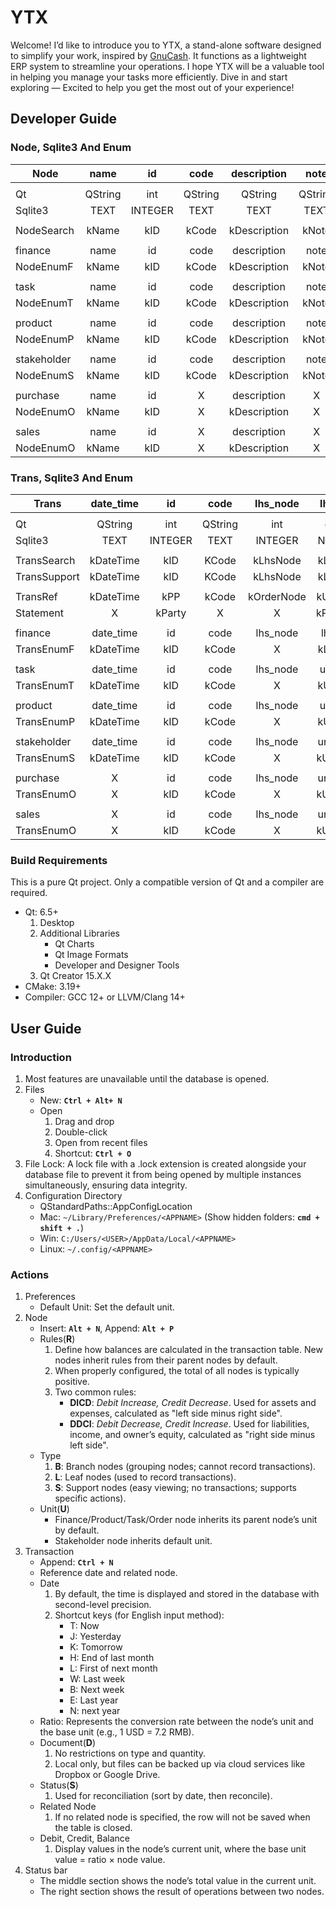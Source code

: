 # YTX

Welcome! I’d like to introduce you to YTX, a stand-alone software designed to simplify your work, inspired by [GnuCash](https://gnucash.org). It functions as a lightweight ERP system to streamline your operations. I hope YTX will be a valuable tool in helping you manage your tasks more efficiently. Dive in and start exploring — Excited to help you get the most out of your experience!

## Developer Guide

### Node, Sqlite3 And Enum

| Node        |  name   |   id    |  code   | description  |  note   |  type   |  rule   |  unit   |  party  | employee  | date_time |  color  |  document   |    first     |   second    | discount  | finished  | initial_total | final_total |
| ----------- | :-----: | :-----: | :-----: | :----------: | :-----: | :-----: | :-----: | :-----: | :-----: | :-------: | :-------: | :-----: | :---------: | :----------: | :---------: | :-------: | :-------: | :-----------: | :---------: |
|             |         |         |         |              |         |         |         |         |         |           |           |         |             |              |             |           |           |               |             |
| Qt          | QString |   int   | QString |   QString    | QString |   int   |  bool   |   int   |   int   |    int    |  QString  | QString | QStringList |    double    |   double    |  double   |   bool    |    double     |   double    |
| Sqlite3     |  TEXT   | INTEGER |  TEXT   |     TEXT     |  TEXT   | INTEGER | BOOLEAN | INTEGER | INTEGER |  INTEGER  |   DATE    |  TEXT   |    TEXT     |   NUMERIC    |   NUMERIC   |  NUMERIC  |  BOOLEAN  |    NUMERIC    |   NUMERIC   |
|             |         |         |         |              |         |         |         |         |         |           |           |         |             |              |             |           |           |               |             |
| NodeSearch  |  kName  |   kID   |  kCode  | kDescription |  kNote  |  kType  |  kRule  |  kUnit  | kParty  | kEmployee | kDateTime | KColor  |  kDocument  |    kFirst    |   kSecond   | kDiscount | kFinished | kInitialTotal | kFinalTotal |
|             |         |         |         |              |         |         |         |         |         |           |           |         |             |              |             |           |           |               |             |
| finance     |  name   |   id    |  code   | description  |  note   |  type   |  rule   |  unit   |    X    |     X     |     X     |    X    |      X      |      X       |      X      |     X     |     X     | foreign_total | local_total |
| NodeEnumF   |  kName  |   kID   |  kCode  | kDescription |  kNote  |  kType  |  kRule  |  kUnit  |    X    |     X     |     X     |    X    |      X      |      X       |      X      |     X     |     X     | kForeignTotal | kLocalTotal |
|             |         |         |         |              |         |         |         |         |         |           |           |         |             |              |             |           |           |               |             |
| task        |  name   |   id    |  code   | description  |  note   |  type   |  rule   |  unit   |    X    |     X     | date_time |  color  |  document   |  unit_cost   |      X      |     X     | finished  |   quantity    |   amount    |
| NodeEnumT   |  kName  |   kID   |  kCode  | kDescription |  kNote  |  kType  |  kRule  |  kUnit  |    X    |     X     | kDateTime | kColor  |  kDocument  |  kUnitCost   |      X      |     X     | kFinished |   kQuantity   |   kAmount   |
|             |         |         |         |              |         |         |         |         |         |           |           |         |             |              |             |           |           |               |             |
| product     |  name   |   id    |  code   | description  |  note   |  type   |  rule   |  unit   |    X    |     X     |     X     |  color  |      X      |  unit_price  | commission  |     X     |     X     |   quantity    |   amount    |
| NodeEnumP   |  kName  |   kID   |  kCode  | kDescription |  kNote  |  kType  |  kRule  |  kUnit  |    X    |     X     |     X     | kColor  |      X      |  kUnitPrice  | kCommission |     X     |     X     |   kQuantity   |   kAmount   |
|             |         |         |         |              |         |         |         |         |         |           |           |         |             |              |             |           |           |               |             |
| stakeholder |  name   |   id    |  code   | description  |  note   |  type   |  rule   |  unit   |    X    | employee  | deadline  |    X    |      X      | payment_term |  tax_rate   |     X     |     X     |       X       |   amount    |
| NodeEnumS   |  kName  |   kID   |  kCode  | kDescription |  kNote  |  kType  |  kRule  |  kUnit  |    X    | kEmployee | kDeadline |    X    |      X      | kPaymentTerm |  kTaxRate   |     X     |     X     |       X       |   kAmount   |
|             |         |         |         |              |         |         |         |         |         |           |           |         |             |              |             |           |           |               |             |
| purchase    |  name   |   id    |    X    | description  |    X    |  type   |  rule   |  unit   |  party  | employee  | date_time |    X    |      X      |    first     |   second    | discount  | finished  | gross_amount  | settlement  |
| NodeEnumO   |  kName  |   kID   |    X    | kDescription |    X    |  kType  |  kRule  |  kUnit  | kParty  | kEmployee | kDateTime |    X    |      X      |    kFirst    |   kSecond   | kDiscount | kFinished | kGrossAmount  | kSettlement |
|             |         |         |         |              |         |         |         |         |         |           |           |         |             |              |             |           |           |               |             |
| sales       |  name   |   id    |    X    | description  |    X    |  type   |  rule   |  unit   |  party  | employee  | date_time |    X    |      X      |    first     |   second    | discount  | finished  | gross_amount  | settlement  |
| NodeEnumO   |  kName  |   kID   |    X    | kDescription |    X    |  kType  |  kRule  |  kUnit  | kParty  | kEmployee | kDateTime |    X    |      X      |    kFirst    |   kSecond   | kDiscount | kFinished | kGrossAmount  | kSettlement |

### Trans, Sqlite3 And Enum

| Trans        | date_time |   id    |  code   |  lhs_node  | lhs_ratio  | lhs_debit | lhs_credit | description  |   support_id    | discount  |  document   |  state  |  rhs_credit  |   rhs_debit   |   rhs_ratio    |    rhs_node    |
| ------------ | :-------: | :-----: | :-----: | :--------: | :--------: | :-------: | :--------: | :----------: | :-------------: | :-------: | :---------: | :-----: | :----------: | :-----------: | :------------: | :------------: |
|              |           |         |         |            |            |           |            |              |                 |           |             |         |              |               |                |                |
| Qt           |  QString  |   int   | QString |    int     |   double   |  double   |   double   |   QString    |       int       |  double   | QStringList |  bool   |    double    |    double     |     double     |      int       |
| Sqlite3      |   TEXT    | INTEGER |  TEXT   |  INTEGER   |  NUMERIC   |  NUMERIC  |  NUMERIC   |     TEXT     |    INTERGER     |  NUMERIC  |    TEXT     | BOOLEAN |   NUMERIC    |    NUMERIC    |    NUMERIC     |    INTEGER     |
|              |           |         |         |            |            |           |            |              |                 |           |             |         |              |               |                |                |
| TransSearch  | kDateTime |   kID   |  KCode  |  kLhsNode  | kLhsRatio  | kLhsDebit | kLhsCredit | kDescription |   kSupportID    | kDiscount |  kDocument  | kState  |  kRhsCredit  |   kRhsDebit   |   kRhsRatio    |    kRhsNode    |
| TransSupport | kDateTime |   kID   |  KCode  |  kLhsNode  | kLhsRatio  | kLhsDebit | kLhsCredit | kDescription |        X        |     X     |  kDocument  | kState  |  kRhsCredit  |   kRhsDebit   |   kRhsRatio    |    kRhsNode    |
|              |           |         |         |            |            |           |            |              |                 |           |             |         |              |               |                |                |
| TransRef     | kDateTime |   kPP   |  kCode  | kOrderNode | kUnitPrice |  kFirst   |  kSecond   | kDescription | kOutsideProduct | kDiscount |      X      |    X    |  kNetAmount  | kGrossAmount  | kDiscountPrice |       X        |
| Statement    |     X     | kParty  |    X    |     X      | kPBalance  |  kCFirst  |  kCSecond  |      X       |        X        |     X     |      X      |    X    | kCSettlement | kCGrossAmount |   kCBalance    |       X        |
|              |           |         |         |            |            |           |            |              |                 |           |             |         |              |               |                |                |
| finance      | date_time |   id    |  code   |  lhs_node  | lhs_ratio  | lhs_debit | lhs_credit | description  |   support_id    |     X     |  document   |  state  |  rhs_credit  |   rhs_debit   |   rhs_ratio    |    rhs_node    |
| TransEnumF   | kDateTime |   kID   |  kCode  |     X      | kLhsRatio  |  kDebit   |  kCredit   | kDescription |   kSupportID    |     X     |  kDocument  | kState  |      X       |       X       |       X        |    kRhsNode    |
|              |           |         |         |            |            |           |            |              |                 |           |             |         |              |               |                |                |
| task         | date_time |   id    |  code   |  lhs_node  | unit_cost  | lhs_debit | lhs_credit | description  |   support_id    |     X     |  document   |  state  |  rhs_credit  |   rhs_debit   |       X        |    rhs_node    |
| TransEnumT   | kDateTime |   kID   |  kCode  |     X      | kUnitCost  |  kDebit   |  kCredit   | kDescription |   kSupportID    |     X     |  kDocument  | kState  |      X       |       X       |       X        |    kRhsNode    |
|              |           |         |         |            |            |           |            |              |                 |           |             |         |              |               |                |                |
| product      | date_time |   id    |  code   |  lhs_node  | unit_cost  | lhs_debit | lhs_credit | description  |   support_id    |     X     |  document   |  state  |  rhs_credit  |   rhs_debit   |       X        |    rhs_node    |
| TransEnumP   | kDateTime |   kID   |  kCode  |     X      | kUnitCost  |  kDebit   |  kCredit   | kDescription |   kSupportID    |     X     |  kDocument  | kState  |      X       |       X       |       X        |    kRhsNode    |
|              |           |         |         |            |            |           |            |              |                 |           |             |         |              |               |                |                |
| stakeholder  | date_time |   id    |  code   |  lhs_node  | unit_price |     X     |     X      | description  | outside_product |     X     |  document   |  state  |      X       |       X       |       X        | inside_product |
| TransEnumS   | kDateTime |   kID   |  kCode  |     X      | kUnitPrice |     X     |     X      | kDescription | kOutsideProduct |     X     |  kDocument  | kState  |      X       |       X       |       X        | kInsideProduct |
|              |           |         |         |            |            |           |            |              |                 |           |             |         |              |               |                |                |
| purchase     |     X     |   id    |  code   |  lhs_node  | unit_price |   first   |   second   | description  | outside_product | discount  |      X      |    X    |  net_amount  | gross_amount  | discount_price | inside_product |
| TransEnumO   |     X     |   kID   |  kCode  |     X      | kUnitPrice |  kFirst   |  kSecond   | kDescription | kOutsideProduct | kDiscount |      X      |    X    |  kNetAmount  | kGrossAmount  | kDiscountPrice | kInsideProduct |
|              |           |         |         |            |            |           |            |              |                 |           |             |         |              |               |                |                |
| sales        |     X     |   id    |  code   |  lhs_node  | unit_price |   first   |   second   | description  | outside_product | discount  |      X      |    X    |  net_amount  | gross_amount  | discount_price | inside_product |
| TransEnumO   |     X     |   kID   |  kCode  |     X      | kUnitPrice |  kFirst   |  kSecond   | kDescription | kOutsideProduct | kDiscount |      X      |    X    |  kNetAmount  | kGrossAmount  | kDiscountPrice | kInsideProduct |

### Build Requirements

This is a pure Qt project. Only a compatible version of Qt and a compiler are required.

- Qt: 6.5+
    1. Desktop
    2. Additional Libraries
        - Qt Charts
        - Qt Image Formats
        - Developer and Designer Tools
    3. Qt Creator 15.X.X
- CMake: 3.19+
- Compiler: GCC 12+ or LLVM/Clang 14+

## User Guide

### Introduction

1. Most features are unavailable until the database is opened.
2. Files
    - New: **`Ctrl + Alt+ N`**
    - Open
        1. Drag and drop
        2. Double-click
        3. Open from recent files
        4. Shortcut: **`Ctrl + O`**
3. File Lock: A lock file with a .lock extension is created alongside your database file to prevent it from being opened by multiple instances simultaneously, ensuring data integrity.
4. Configuration Directory
    - QStandardPaths::AppConfigLocation
    - Mac: `~/Library/Preferences/<APPNAME>` (Show hidden folders: **`cmd + shift + .`**)
    - Win: `C:/Users/<USER>/AppData/Local/<APPNAME>`
    - Linux: `~/.config/<APPNAME>`

### Actions

1. Preferences
    - Default Unit: Set the default unit.
2. Node
    - Insert: **`Alt + N`**, Append: **`Alt + P`**
    - Rules(**R**)
        1. Define how balances are calculated in the transaction table. New nodes inherit rules from their parent nodes by default.
        2. When properly configured, the total of all nodes is typically positive.
        3. Two common rules:
            - **DICD**: _Debit Increase, Credit Decrease_. Used for assets and expenses, calculated as "left side minus right side".
            - **DDCI**: _Debit Decrease, Credit Increase_. Used for liabilities, income, and owner’s equity, calculated as "right side minus left side".
    - Type
        1. **B**: Branch nodes (grouping nodes; cannot record transactions).
        2. **L**: Leaf nodes (used to record transactions).
        3. **S**: Support nodes (easy viewing; no transactions; supports specific actions).
    - Unit(**U**)
        - Finance/Product/Task/Order node inherits its parent node’s unit by default.
        - Stakeholder node inherits default unit.
3. Transaction
    - Append: **`Ctrl + N`**
    - Reference date and related node.
    - Date
        1. By default, the time is displayed and stored in the database with second-level precision.
        2. Shortcut keys (for English input method):
            - T: Now
            - J: Yesterday
            - K: Tomorrow
            - H: End of last month
            - L: First of next month
            - W: Last week
            - B: Next week
            - E: Last year
            - N: next year
    - Ratio: Represents the conversion rate between the node’s unit and the base unit (e.g., 1 USD = 7.2 RMB).
    - Document(**D**)
        1. No restrictions on type and quantity.
        2. Local only, but files can be backed up via cloud services like Dropbox or Google Drive.
    - Status(**S**)
        1. Used for reconciliation (sort by date, then reconcile).
    - Related Node
        1. If no related node is specified, the row will not be saved when the table is closed.
    - Debit, Credit, Balance
        1. Display values in the node’s current unit, where the base unit value = ratio × node value.
4. Status bar
    - The middle section shows the node’s total value in the current unit.
    - The right section shows the result of operations between two nodes.
